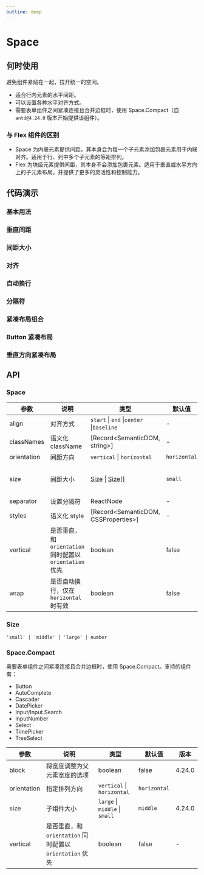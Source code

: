 ```yaml
---
outline: deep
---
```


# Space

## 何时使用

避免组件紧贴在一起，拉开统一的空间。

- 适合行内元素的水平间距。
- 可以设置各种水平对齐方式。
- 需要表单组件之间紧凑连接且合并边框时，使用 Space.Compact（自 `antd@4.24.0` 版本开始提供该组件）。

### 与 Flex 组件的区别

- Space 为内联元素提供间距，其本身会为每一个子元素添加包裹元素用于内联对齐。适用于行、列中多个子元素的等距排列。
- Flex 为块级元素提供间距，其本身不会添加包裹元素。适用于垂直或水平方向上的子元素布局，并提供了更多的灵活性和控制能力。

## 代码演示

### 基本用法

<demo vue="space/base.vue"></demo>

### 垂直间距

<demo vue="space/vertical.vue"></demo>

### 间距大小

<demo vue="space/size.vue"></demo>

### 对齐

<demo vue="space/align.vue"></demo>

### 自动换行

<demo vue="space/wrap.vue"></demo>

### 分隔符

<demo vue="space/separator.vue"></demo>

### 紧凑布局组合

<demo vue="space/compact.vue"></demo>

### Button 紧凑布局

<demo vue="space/compact-buttons.vue"></demo>

### 垂直方向紧凑布局

<demo vue="space/compact-button-vertical.vue"></demo>

## API

### Space

| 参数 | 说明 | 类型 | 默认值 | 版本 |
| --- | --- | --- | --- | --- |
| align | 对齐方式 | `start` \| `end` \|`center` \|`baseline` | - | 4.2.0 |
| classNames | 语义化 className | [Record<SemanticDOM, string>] | - |  |
| orientation | 间距方向 | `vertical` \| `horizontal` | `horizontal` |  |
| size | 间距大小 | [Size](#size) \| [Size\[\]](#size) | `small` | 4.1.0 \| Array: 4.9.0 |
| separator | 设置分隔符 | ReactNode | - | - |
| styles | 语义化 style | [Record<SemanticDOM, CSSProperties>] | - |  |
| vertical | 是否垂直，和 `orientation` 同时配置以 `orientation` 优先 | boolean | false | - |
| wrap | 是否自动换行，仅在 `horizontal` 时有效 | boolean | false | 4.9.0 |

### Size

`'small' | 'middle' | 'large' | number`

### Space.Compact

需要表单组件之间紧凑连接且合并边框时，使用 Space.Compact。支持的组件有：

- Button
- AutoComplete
- Cascader
- DatePicker
- Input/Input.Search
- InputNumber
- Select
- TimePicker
- TreeSelect

| 参数 | 说明 | 类型 | 默认值 | 版本 |
| --- | --- | --- | --- | --- |
| block | 将宽度调整为父元素宽度的选项 | boolean | false | 4.24.0 |
| orientation | 指定排列方向 | `vertical` \| `horizontal` | `horizontal` |  |
| size | 子组件大小 | `large` \| `middle` \| `small` | `middle` | 4.24.0 |
| vertical | 是否垂直，和 `orientation` 同时配置以 `orientation` 优先 | boolean | false | - |
